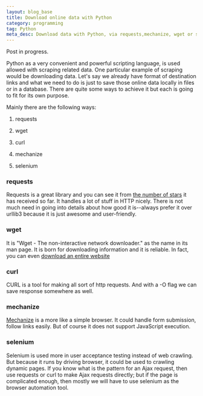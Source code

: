 ```yaml
---
layout: blog_base
title: Download online data with Python
category: programming
tag: Python
meta_desc: Download data with Python, via requests,mechanize, wget or selenium.
---
```


Post in progress.

Python as a very convenient and powerful scripting language, is used allowed with scraping related data. One particular example of scraping would be downloading data. Let's say we already have format of destination links and what we need to do is just to save those online data locally in files or in a database. There are quite some ways to achieve it but each is going to fit for its own purpose.

Mainly there are the following ways:

1. requests

2. wget

4. curl

5. mechanize

6. selenium

### requests
Requests is a great library and you can see it from [the number of stars](https://github.com/kennethreitz/requests) it has received so far. It handles a lot of stuff in HTTP nicely. There is not much need in going into details about how good it is--always prefer it over urllib3 because it is just awesome and user-friendly.

### wget
It is "Wget - The non-interactive network downloader." as the name in its man page. It is born for downloading information and it is reliable. In fact, you can even [download an entire website](http://www.linuxjournal.com/content/downloading-entire-web-site-wget)

### curl
CURL is a tool for making all sort of http requests. And with a -O flag we can save response somewhere as well.

### mechanize
[Mechanize](http://wwwsearch.sourceforge.net/mechanize/) is a more like a simple browser. It could handle form submission, follow links easily. But of course it does not support JavaScript execution.

### selenium
Selenium is used more in user acceptance testing instead of web crawling. But because it runs by driving browser, it could be used to crawling dynamic pages. If you know what is the pattern for an Ajax request, then use requests or curl to make Ajax requests directly; but if the page is complicated enough, then mostly we will have to use selenium as the browser automation tool.
